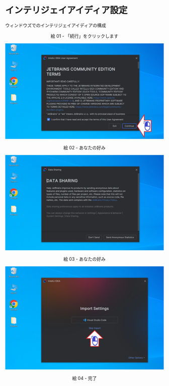 # インテリジェイアイディア設定

ウィンドウズでのインテリジェイアイディアの構成

<div align="center">
絵 01 - 「続行」をクリックします
</div>

![](Imagens/IDE-IntelliJ-Configuracao-Img01.png)

<div align="center">
絵 02 - あなたの好み
</div>

![](Imagens/IDE-IntelliJ-Configuracao-Img02.png)

<div align="center">
絵 03 - あなたの好み
</div>

![](Imagens/IDE-IntelliJ-Configuracao-Img03.png)

<div align="center">
絵 04 - 完了
</div>


